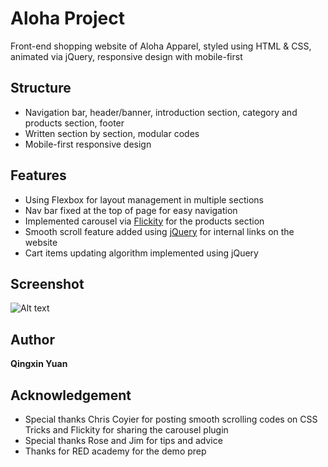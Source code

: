 # Aloha Project
Front-end shopping website of Aloha Apparel, styled using HTML & CSS, animated via jQuery, responsive design with mobile-first 
## Structure
* Navigation bar, header/banner, introduction section, category and products section, footer
* Written section by section, modular codes
* Mobile-first responsive design
## Features
* Using Flexbox for layout management in multiple sections
* Nav bar fixed at the top of page for easy navigation
* Implemented carousel via [Flickity](https://flickity.metafizzy.co/) for the products section
* Smooth scroll feature added using [jQuery](https://jquery.com/) for internal links on the website
* Cart items updating algorithm implemented using jQuery
## Screenshot
![Alt text](/images/project-screenthot.png?raw=true "website screenshot")

## Author
**Qingxin Yuan**
## Acknowledgement
* Special thanks Chris Coyier for posting smooth scrolling codes on CSS Tricks and Flickity for sharing the carousel plugin
* Special thanks Rose and Jim for tips and advice
* Thanks for RED academy for the demo prep